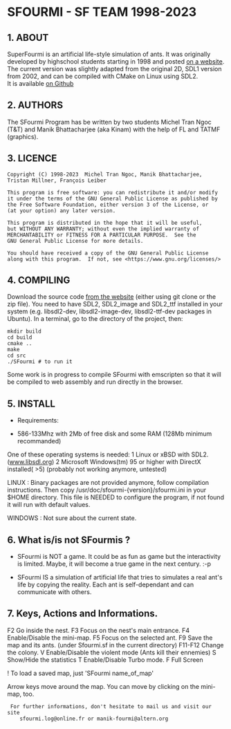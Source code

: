 # SFOURMI - SF TEAM 1998-2023


##				    1. ABOUT
SuperFourmi is an artificial life-style simulation of ants. It was
originally developed by highschool students starting in 1998 
and posted [on a website](http://sfourmi.free.fr).
The current version was slightly adapted from the original 2D, 
SDL1 version from 2002, and can be compiled with CMake on Linux
using SDL2.  
It is available [on Github](https://github.com/manikbh/SFourmi)


##				   2. AUTHORS
The SFourmi Program has be written by two students Michel Tran
Ngoc (T&T) and Manik Bhattacharjee (aka Kinam) with the help of FL 
and TATMF (graphics). 


##				   3. LICENCE
    Copyright (C) 1998-2023  Michel Tran Ngoc, Manik Bhattacharjee, 
    Tristan Millner, François Leiber

    This program is free software: you can redistribute it and/or modify
    it under the terms of the GNU General Public License as published by
    the Free Software Foundation, either version 3 of the License, or
    (at your option) any later version.

    This program is distributed in the hope that it will be useful,
    but WITHOUT ANY WARRANTY; without even the implied warranty of
    MERCHANTABILITY or FITNESS FOR A PARTICULAR PURPOSE.  See the
    GNU General Public License for more details.

    You should have received a copy of the GNU General Public License
    along with this program.  If not, see <https://www.gnu.org/licenses/>


##				4. COMPILING

Download the source code [from the website](https://github.com/manikbh/SFourmi) (either using git clone or the zip file).
You need to have SDL2, SDL2_image and SDL2_ttf installed in your system (e.g. libsdl2-dev, libsdl2-image-dev, libsdl2-ttf-dev packages in Ubuntu).
In a terminal, go to the directory of the project, then:
```
mkdir build
cd build
cmake ..
make
cd src
./SFourmi # to run it

```

Some work is in progress to compile SFourmi with emscripten so that it will be compiled to web assembly and run directly in the browser.

##				   5. INSTALL


* Requirements:
- 586-133Mhz with 2Mb of free disk and some RAM (128Mb minimum recommanded)

One of these operating systems is needed:
1 Linux or xBSD with SDL2. (www.libsdl.org)
2 Microsoft Windows(tm) 95 or higher with DirectX installed( >5) (probably 
not working anymore, untested)

LINUX :
Binary packages are not provided anymore, follow compilation instructions.
Then copy /usr/doc/sfourmi-{version}/sfourmi.ini in your $HOME directory.
This file is NEEDED to configure the program, if not found it will
run with default values.

WINDOWS :
Not sure about the current state.


## 6. What is/is not SFourmis ?

* SFourmi is NOT a game. It could be as fun as game but the
  interactivity is limited. Maybe, it will become a true game in the next
  century. :-p

 * SFourmi IS a simulation of artificial life that tries to simulates a
     real ant's life by copying the reality. Each ant is self-dependant and
			  can communicate with others.


  
##		       7. Keys, Actions and Informations.
F2	Go inside the nest.
F3	Focus on the nest's main entrance.
F4	Enable/Disable the mini-map.
F5	Focus on the selected ant.
F9	Save the map and its ants. (under Sfourmi.sf in the current directory)
F11-F12 Change the colony.
V	Enable/Disable the violent mode (Ants kill their ennemies)
S	Show/Hide the statistics
T	Enable/Disable Turbo mode.
F	Full Screen

! To load a saved map, just 'SFourmi name_of_map'

Arrow keys move around the map. You can move by clicking on the mini-map, too.

     For further informations, don't hesitate to mail us and visit our site
		sfourmi.log@online.fr or manik-fourmi@altern.org
